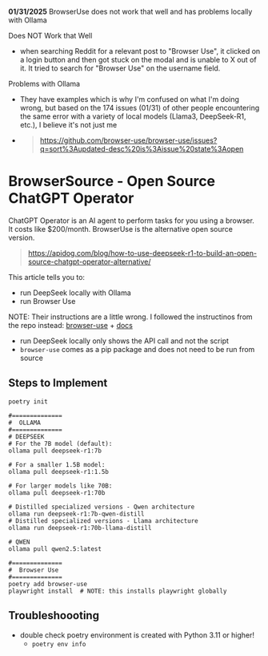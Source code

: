 **01/31/2025**
BrowserUse does not work that well and has problems locally with Ollama

Does NOT Work that Well
- when searching Reddit for a relevant post to "Browser Use", it clicked on a login button and then got stuck on the modal and is unable to X out of it. It tried to search for "Browser Use" on the username field.

Problems with Ollama
- They have examples which is why I'm confused on what I'm doing wrong, but based on the 174 issues (01/31) of other people encountering the same error with a variety of local models (Llama3, DeepSeek-R1, etc.), I believe it's not just me
- > https://github.com/browser-use/browser-use/issues?q=sort%3Aupdated-desc%20is%3Aissue%20state%3Aopen


#  BrowserSource - Open Source ChatGPT Operator
ChatGPT Operator is an AI agent to perform tasks for you using a browser. It costs like $200/month. BrowserUse is the alternative open source version.

> https://apidog.com/blog/how-to-use-deepseek-r1-to-build-an-open-source-chatgpt-operator-alternative/

This article tells you to:
- run DeepSeek locally with Ollama
- run Browser Use

NOTE: Their instructions are a little wrong. I followed the instructinos from the repo instead: [browser-use](https://github.com/browser-use/browser-use) + [docs](https://docs.browser-use.com/quickstart)
- run DeepSeek locally only shows the API call and not the script
- `browser-use` comes as a pip package and does not need to be run from source 

## Steps to Implement
```
poetry init

#==============
#  OLLAMA
#==============
# DEEPSEEK
# For the 7B model (default):
ollama pull deepseek-r1:7b

# For a smaller 1.5B model:
ollama pull deepseek-r1:1.5b

# For larger models like 70B:
ollama pull deepseek-r1:70b

# Distilled specialized versions - Qwen architecture
ollama run deepseek-r1:7b-qwen-distill
# Distilled specialized versions - Llama architecture
ollama run deepseek-r1:70b-llama-distill

# QWEN
ollama pull qwen2.5:latest

#==============
#  Browser Use
#==============
poetry add browser-use
playwright install  # NOTE: this installs playwright globally
```

## Troubleshoooting
- double check poetry environment is created with Python 3.11 or higher!
  - `poetry env info`
